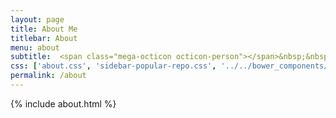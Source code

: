 ```yaml
---
layout: page
title: About Me
titlebar: About
menu: about
subtitle:  <span class="mega-octicon octicon-person"></span>&nbsp;&nbsp; I am a lowest programmer         
css: ['about.css', 'sidebar-popular-repo.css', '../../bower_components/flag-icon-css/css/flag-icon.min.css']
permalink: /about
---
```


{% include about.html %}


